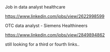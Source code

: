 Job in data analyst healthcare

https://www.linkedin.com/jobs/view/2622998599

OTC data analyst -
Siemens Healthineers

https://www.linkedin.com/jobs/view/2849894862


still looking for a third or fourth links..
